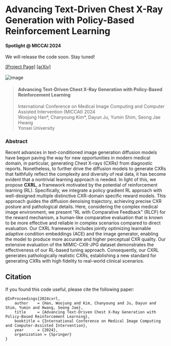 # Advancing Text-Driven Chest X-Ray Generation with Policy-Based Reinforcement Learning
#### Spotlight @ MICCAI 2024 
We will release the code soon. Stay tuned!

[[Project Page]](https://micv-yonsei.github.io/cxrl2024/) [[arXiv]](https://arxiv.org/pdf/2403.06516)  
<br>
![image](https://github.com/MICV-yonsei/EAGLE/assets/44921488/ea9a3c60-e697-4613-91da-23da921373dc)
> #### **Advancing Text-Driven Chest X-Ray Generation with Policy-Based Reinforcement Learning**<be>  
>International Conference on Medical Image Computing and Computer Assisted Intervention (MICCAI) 2024  
>Woojung Han*, Chanyoung Kim*, Dayun Ju, Yumin Shim, Seong Jae Hwang  
>Yonsei University
### Abstract
Recent advances in text-conditioned image generation diffusion models have begun paving the way for new opportunities in modern medical domain, in particular, generating Chest X-rays (CXRs) from diagnostic reports. Nonetheless, to further drive the diffusion models to generate CXRs that faithfully reflect the complexity and diversity of real data, it has become evident that a nontrivial learning approach is needed. In light of this, we propose **CXRL**, a framework motivated by the potential of reinforcement learning (RL). Specifically, we integrate a policy gradient RL approach with well-designed multiple distinctive CXR-domain specific reward models. This approach guides the diffusion denoising trajectory, achieving precise CXR posture and pathological details. Here, considering the complex medical image environment, we present "RL with Comparative Feedback" (RLCF) for the reward mechanism, a human-like comparative evaluation that is known to be more effective and reliable in complex scenarios compared to direct evaluation. Our CXRL framework includes jointly optimizing learnable adaptive condition embeddings (ACE) and the image generator, enabling the model to produce more accurate and higher perceptual CXR quality. Our extensive evaluation of the MIMIC-CXR-JPG dataset demonstrates the effectiveness of our RL-based tuning approach. Consequently, our CXRL generates pathologically realistic CXRs, establishing a new standard for generating CXRs with high fidelity to real-world clinical scenarios.

## Citation
If you found this code useful, please cite the following paper:  
```
@InProceedings{2024cxrl,
    author    = {Han, Woojung and Kim, Chanyoung and Ju, Dayun and Shim, Yumin and Hwang, Seong Jae},
    title     = {Advancing Text-Driven Chest X-Ray Generation with Policy-Based Reinforcement Learning},
    booktitle = {International Conference on Medical Image Computing and Computer-Assisted Intervention},
    year      = {2024},
    organization = {Springer}
}
```
